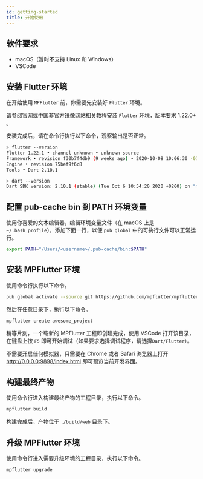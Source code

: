 ```yaml
---
id: getting-started
title: 开始使用
---
```


## 软件要求

* macOS（暂时不支持 Linux 和 Windows）
* VSCode

## 安装 Flutter 环境

在开始使用 `MPFlutter` 前，你需要先安装好 `Flutter` 环境。

请参阅[官网](https://flutter.dev)或[中国非官方镜像](https://flutter-io.cn)网站相关教程安装 `Flutter` 环境，版本要求 1.22.0+ 。

安装完成后，请在命令行执行以下命令，观察输出是否正常。

```bash
> flutter --version
Flutter 1.22.1 • channel unknown • unknown source
Framework • revision f30b7f4db9 (9 weeks ago) • 2020-10-08 10:06:30 -0700
Engine • revision 75bef9f6c8
Tools • Dart 2.10.1

> dart --version
Dart SDK version: 2.10.1 (stable) (Tue Oct 6 10:54:20 2020 +0200) on "macos_x64"
```

## 配置 pub-cache bin 到 PATH 环境变量

使用你喜爱的文本编辑器，编辑环境变量文件（在 macOS 上是 `~/.bash_profile`），添加下面一行，以便 `pub global` 中的可执行文件可以正常运行。

```bash
export PATH="/Users/<username>/.pub-cache/bin:$PATH"
```

## 安装 MPFlutter 环境

使用命令行执行以下命令。

```bash
pub global activate --source git https://github.com/mpflutter/mpflutter.git
```

然后在任意目录下，执行以下命令。

```bash
mpflutter create awesome_project
```

稍等片刻，一个崭新的 MPFlutter 工程即创建完成，使用 VSCode 打开该目录，在键盘上按 `F5` 即可开始调试（如果要求选择调试程序，请选择`Dart/Flutter`）。

不需要开启任何模拟器，只需要在 Chrome 或者 Safari 浏览器上打开 http://0.0.0.0:9898/index.html 即可预览当前开发界面。

## 构建最终产物

使用命令行进入构建最终产物的工程目录，执行以下命令。

```bash
mpflutter build
```

构建完成后，产物位于 `./build/web` 目录下。

## 升级 MPFlutter 环境

使用命令行进入需要升级环境的工程目录，执行以下命令。

```bash
mpflutter upgrade
```